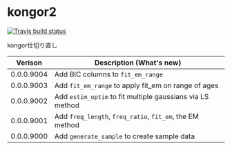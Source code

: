 # kongor2

<!-- badges: start -->
  [![Travis build status](https://travis-ci.com/akimanabe/kongor2.svg?branch=master)](https://travis-ci.com/akimanabe/kongor2)
  <!-- badges: end -->

kongor仕切り直し

| Verison | Description (What's new) |
| ---- | ----|
| 0.0.0.9004 | Add BIC columns to `fit_em_range` |
| 0.0.0.9003 | Add `fit_em_range` to apply fit_em on range of ages |
| 0.0.0.9002 | Add `estim_optim` to fit multiple gaussians via LS method |
| 0.0.0.9001 | Add `freq_length`, `freq_ratio`, `fit_em`, the EM method |
| 0.0.0.9000 | Add `generate_sample` to create sample data |



